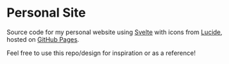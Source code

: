 # Personal Site

Source code for my personal website using [Svelte](https://svelte.dev/) with icons from [Lucide](https://lucide.dev/), hosted on [GitHub Pages](https://clementtsang.github.io/).

Feel free to use this repo/design for inspiration or as a reference!
